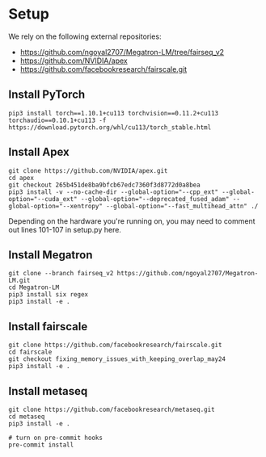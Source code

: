 # Setup

We rely on the following external repositories:
* https://github.com/ngoyal2707/Megatron-LM/tree/fairseq_v2
* https://github.com/NVIDIA/apex
* https://github.com/facebookresearch/fairscale.git

## Install PyTorch
```
pip3 install torch==1.10.1+cu113 torchvision==0.11.2+cu113 torchaudio==0.10.1+cu113 -f https://download.pytorch.org/whl/cu113/torch_stable.html
```
## Install Apex
```
git clone https://github.com/NVIDIA/apex.git
cd apex
git checkout 265b451de8ba9bfcb67edc7360f3d8772d0a8bea
pip3 install -v --no-cache-dir --global-option="--cpp_ext" --global-option="--cuda_ext" --global-option="--deprecated_fused_adam" --global-option="--xentropy" --global-option="--fast_multihead_attn" ./
```
Depending on the hardware you're running on, you may need to comment out lines 101-107 in setup.py here.
## Install Megatron
```
git clone --branch fairseq_v2 https://github.com/ngoyal2707/Megatron-LM.git
cd Megatron-LM
pip3 install six regex
pip3 install -e .
```
## Install fairscale
```
git clone https://github.com/facebookresearch/fairscale.git
cd fairscale
git checkout fixing_memory_issues_with_keeping_overlap_may24
pip3 install -e .
```
## Install metaseq
```
git clone https://github.com/facebookresearch/metaseq.git
cd metaseq
pip3 install -e .

# turn on pre-commit hooks
pre-commit install
```